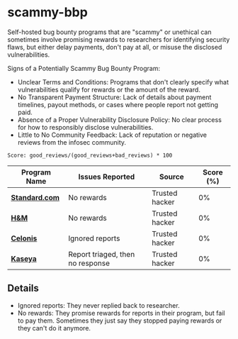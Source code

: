 # scammy-bbp
Self-hosted bug bounty programs that are "scammy" or unethical can sometimes involve promising rewards to researchers for identifying security flaws, but either delay payments, don't pay at all, or misuse the disclosed vulnerabilities. 


Signs of a Potentially Scammy Bug Bounty Program:

- Unclear Terms and Conditions: Programs that don't clearly specify what vulnerabilities qualify for rewards or the amount of the reward.
- No Transparent Payment Structure: Lack of details about payment timelines, payout methods, or cases where people report not getting paid.
- Absence of a Proper Vulnerability Disclosure Policy: No clear process for how to responsibly disclose vulnerabilities.
- Little to No Community Feedback: Lack of reputation or negative reviews from the infosec community.

`Score: good_reviews/(good_reviews+bad_reviews) * 100`

| Program Name              | Issues Reported                                        | Source     | Score (%)
|---------------------------|-------------------------------------------------------|----------------------------------| ------
| **[Standard.com](https://www.standard.com/get-to-know-standard/responsible-disclosure-program)**    | No rewards | Trusted hacker        | 0%
| **[H&M](https://www.hm.com/security.txt)** | No rewards | Trusted hacker        | 0%
| **[Celonis](https://www.celonis.com/pdf/vulnerability-disclosure-program/)** | Ignored reports | Trusted hacker        | 0%
| **[Kaseya](https://www.kaseya.com/trust-center/vulnerability-disclosure-policy/)** | Report triaged, then no response| Trusted hacker     | 0% 

## Details

- Ignored reports: They never replied back to researcher. 
- No rewards: They promise rewards for reports in their program, but fail to pay them. Sometimes they just say they stopped paying rewards or they can't do it anymore. 
